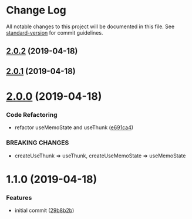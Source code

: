 # Change Log

All notable changes to this project will be documented in this file. See [standard-version](https://github.com/conventional-changelog/standard-version) for commit guidelines.

## [2.0.2](https://github.com/breadhead/thunk-utils/compare/v2.0.1...v2.0.2) (2019-04-18)



## [2.0.1](https://github.com/breadhead/thunk-utils/compare/v2.0.0...v2.0.1) (2019-04-18)



# [2.0.0](https://github.com/breadhead/thunk-utils/compare/v1.1.0...v2.0.0) (2019-04-18)


### Code Refactoring

* refactor useMemoState and useThunk ([e691ca4](https://github.com/breadhead/thunk-utils/commit/e691ca4))


### BREAKING CHANGES

* createUseThunk => useThunk, createUseMemoState => useMemoState



# 1.1.0 (2019-04-18)


### Features

* initial commit ([29b8b2b](https://github.com/breadhead/thunk-utils/commit/29b8b2b))
